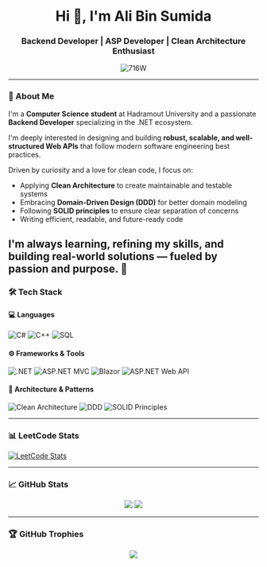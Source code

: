 <h1 align="center">Hi 👋, I'm Ali Bin Sumida</h1>
<h3 align="center"> Backend Developer | ASP Developer | Clean Architecture Enthusiast</h3>

<p align="center">
  <img src="https://komarev.com/ghpvc/?username=716W&label=Profile%20views&color=0e75b6&style=flat" alt="716W" />
</p>

---
### 💼 About Me

I'm a **Computer Science student** at Hadramout University and a passionate **Backend Developer** specializing in the .NET ecosystem.

I'm deeply interested in designing and building **robust, scalable, and well-structured Web APIs** that follow modern software engineering best practices.

Driven by curiosity and a love for clean code, I focus on:
- Applying **Clean Architecture** to create maintainable and testable systems  
- Embracing **Domain-Driven Design (DDD)** for better domain modeling  
- Following **SOLID principles** to ensure clear separation of concerns  
- Writing efficient, readable, and future-ready code  

I'm always learning, refining my skills, and building real-world solutions — fueled by passion and purpose. 🚀
---

### 🛠️ Tech Stack

#### 💻 Languages
![C#](https://img.shields.io/badge/C%23-239120?style=for-the-badge&logo=c-sharp&logoColor=white)
![C++](https://img.shields.io/badge/C++-00599C?style=for-the-badge&logo=c%2B%2B&logoColor=white)
![SQL](https://img.shields.io/badge/SQL-CC2927?style=for-the-badge&logo=microsoft-sql-server&logoColor=white)

#### ⚙️ Frameworks & Tools
![.NET](https://img.shields.io/badge/.NET-512BD4?style=for-the-badge&logo=dotnet&logoColor=white)
![ASP.NET MVC](https://img.shields.io/badge/ASP.NET-MVC-0078D7?style=for-the-badge&logo=.net&logoColor=white)
![Blazor](https://img.shields.io/badge/Blazor-512BD4?style=for-the-badge&logo=blazor&logoColor=white)
![ASP.NET Web API](https://img.shields.io/badge/Web%20API-68217A?style=for-the-badge&logo=webapi&logoColor=white)


#### 🧰 Architecture & Patterns
![Clean Architecture](https://img.shields.io/badge/Clean%20Architecture-007ACC?style=for-the-badge&logo=architect&logoColor=white)
![DDD](https://img.shields.io/badge/Domain--Driven%20Design-6E4FFF?style=for-the-badge&logo=databricks&logoColor=white)
![SOLID Principles](https://img.shields.io/badge/SOLID-Principles-blueviolet?style=for-the-badge&logo=code&logoColor=white)

---

### 📊 LeetCode Stats

[![LeetCode Stats](https://leetcard.jacoblin.cool/716W?theme=dark&font=Arial)](https://leetcode.com/716W)

---

### 📈 GitHub Stats

<p align="center">
  <img src="https://github-readme-stats.vercel.app/api?username=716W&show_icons=true&theme=tokyonight" />
  <img src="https://github-readme-streak-stats.herokuapp.com/?user=716W&theme=tokyonight" />
</p>

---

### 🏆 GitHub Trophies

<p align="center">
  <img src="https://github-profile-trophy.vercel.app/?username=716W&theme=gruvbox" />
</p>


